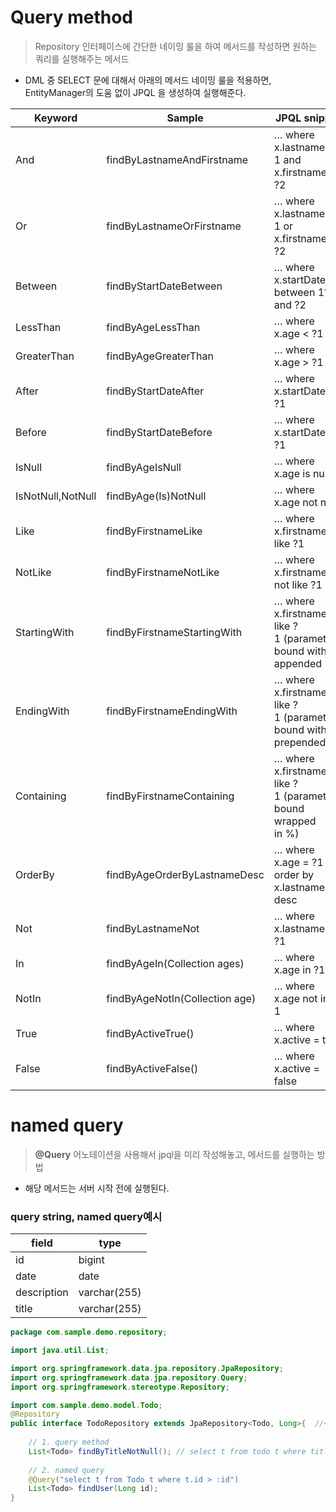 # Query method

> Repository 인터페이스에 간단한 네이밍 룰을 하여 메서드를 작성하면 원하는 쿼리를 실행해주는 메서드

- DML 중 SELECT 문에 대해서 아래의 메서드 네이밍 룰을 적용하면,  EntityManager의 도움 없이 JPQL 을 생성하여 실행해준다.

| Keyword | Sample | JPQL snippet |
| --- | --- | --- |
| And | findByLastnameAndFirstname | … where x.lastname = ?1 and x.firstname = ?2 |
| Or | findByLastnameOrFirstname | … where x.lastname = ?1 or x.firstname = ?2 |
| Between | findByStartDateBetween | … where x.startDate between 1? and ?2 |
| LessThan | findByAgeLessThan | … where x.age < ?1 |
| GreaterThan | findByAgeGreaterThan | … where x.age > ?1 |
| After | findByStartDateAfter | … where x.startDate > ?1 |
| Before | findByStartDateBefore | … where x.startDate < ?1 |
| IsNull | findByAgeIsNull | … where x.age is null |
| IsNotNull,NotNull | findByAge(Is)NotNull | … where x.age not null |
| Like | findByFirstnameLike | … where x.firstname like ?1 |
| NotLike | findByFirstnameNotLike | … where x.firstname not like ?1 |
| StartingWith | findByFirstnameStartingWith | … where x.firstname like ?1 (parameter bound with appended %) |
| EndingWith | findByFirstnameEndingWith | … where x.firstname like ?1 (parameter bound with prepended %) |
| Containing | findByFirstnameContaining | … where x.firstname like ?1 (parameter bound wrapped in %) |
| OrderBy | findByAgeOrderByLastnameDesc | … where x.age = ?1 order by x.lastname desc |
| Not | findByLastnameNot | … where x.lastname <> ?1 |
| In | findByAgeIn(Collection<Age> ages) | … where x.age in ?1 |
| NotIn | findByAgeNotIn(Collection<Age> age) | … where x.age not in ?1 |
| True | findByActiveTrue() | … where x.active = true |
| False | findByActiveFalse() | … where x.active = false |

# named query

> **@Query** 어노테이션을 사용해서 jpql을 미리 작성해놓고, 메서드를 실행하는 방법

- 해당 메서드는 서버 시작 전에 실행된다.
  
### query string, named query예시

| field | type |
| --- | --- |
| id | bigint |
| date | date |
| description | varchar(255) |
| title | varchar(255) |

```java
package com.sample.demo.repository;

import java.util.List;

import org.springframework.data.jpa.repository.JpaRepository;
import org.springframework.data.jpa.repository.Query;
import org.springframework.stereotype.Repository;

import com.sample.demo.model.Todo;
@Repository
public interface TodoRepository extends JpaRepository<Todo, Long>{	//<Entity, PK Type>
	
	// 1. query method
	List<Todo> findByTitleNotNull(); // select t from todo t where title is not null
	
	// 2. named query
	@Query("select t from Todo t where t.id > :id") 
	List<Todo> findUser(Long id);
}
```